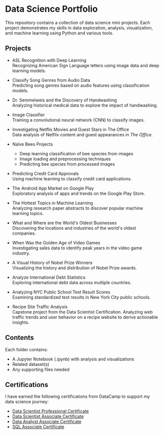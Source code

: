# Data Science Portfolio

This repository contains a collection of data science mini projects. Each project demonstrates my skills in data exploration, analysis, visualization, and machine learning using Python and various tools.

## Projects

- ASL Recognition with Deep Learning  
  Recognizing American Sign Language letters using image data and deep learning models.

- Classify Song Genres from Audio Data  
  Predicting song genres based on audio features using classification models.

- Dr. Semmelweis and the Discovery of Handwashing  
  Analyzing historical medical data to explore the impact of handwashing.

- Image Classifier  
  Training a convolutional neural network (CNN) to classify images.

- Investigating Netflix Movies and Guest Stars in The Office  
  Data analysis of Netflix content and guest appearances in *The Office*.

- Naïve Bees Projects  
  - Deep learning classification of bee species from images  
  - Image loading and preprocessing techniques  
  - Predicting bee species from processed images

- Predicting Credit Card Approvals  
  Using machine learning to classify credit card applications.

- The Android App Market on Google Play  
  Exploratory analysis of apps and trends on the Google Play Store.

- The Hottest Topics in Machine Learning  
  Analyzing research paper abstracts to discover popular machine learning topics.

- What and Where are the World's Oldest Businesses  
  Discovering the locations and industries of the world's oldest companies.

- When Was the Golden Age of Video Games  
  Investigating sales data to identify peak years in the video game industry.

- A Visual History of Nobel Prize Winners  
  Visualizing the history and distribution of Nobel Prize awards.

- Analyze International Debt Statistics  
  Exploring international debt data across multiple countries.

- Analyzing NYC Public School Test Result Scores  
  Examining standardized test results in New York City public schools.

- Recipe Site Traffic Analysis  
  Capstone project from the Data Scientist Certification. Analyzing web traffic trends and user behavior on a recipe website to derive actionable insights.

## Contents

Each folder contains:
- A Jupyter Notebook (.ipynb) with analysis and visualizations
- Related dataset(s)
- Any supporting files needed

## Certifications

I have earned the following certifications from DataCamp to support my data science journey:

- [Data Scientist Professional Certificate](https://www.datacamp.com/certificate/DS0028923487668)  
- [Data Scientist Associate Certificate](https://www.datacamp.com/certificate/DSA0011563357201)  
- [Data Analyst Associate Certificate](https://www.datacamp.com/certificate/DAA0010871090485)  
- [SQL Associate Certificate](https://www.datacamp.com/certificate/SQA0011804395843)